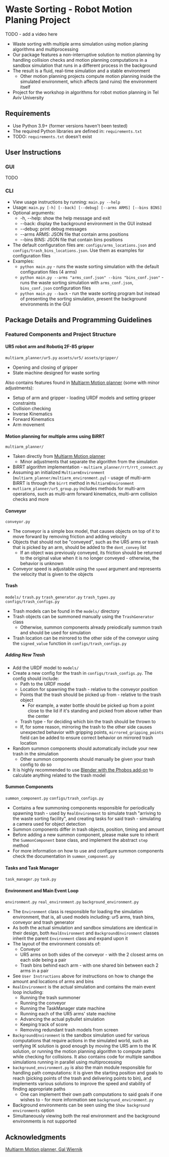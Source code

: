 # Waste Sorting - Robot Motion Planing Project
TODO - add a video here

* Waste sorting with multiple arms simulation using motion planing algorithms and multiprocessing
* Our package features a non-interruptive solution to motion planning by handling collision checks and motion planning computations in a sandbox simulation that runs in a different process in the background
* The result is a fluid, real-time simulation and a stable environment
  * Other motion planning projects compute motion planning inside the simulated environment, which affects (and ruins) the environment itself
* Project for the workshop in algorithms for robot motion planning in Tel Aviv University 	

## Requirements
* Use Python 3.9+ (former versions haven't been tested)
* The required Python libraries are defined in: `requirements.txt`
* TODO: `requirements.txt` doesn't exist

## User Instructions
### GUI
TODO

### CLI
* View usage instructions by running: `main.py --help`
* Usage: `main.py [-h] [--back] [--debug] [--arms ARMS] [--bins BINS]`
* Optional arguments:
  * -h, --help: show the help message and exit
  * --back: display the background environment in the GUI instead
  * --debug: print debug messages
  * --arms ARMS: JSON file that contain arms positions
  * --bins BINS: JSON file that contain bins positions
* The default configuration files are: `configs/arms_locations.json` and `configs/trash_bins_locations.json`. Use them as examples for configuration files
* Examples:
  * `python main.py` - runs the waste sorting simulation with the default configuration files (4 arms) 
  * `python main.py --arms "arms_conf.json" --bins "bins_conf.json"` - runs the waste sorting simulation with `arms_conf.json`, `bins_conf.json` configuration files
  * `python main.py --back` - run the waste sorting program but instead of presenting the sorting simulation, present the background environments in the GUI
 
## Package Details and Programming Guidelines
### Featured Components and Project Structure
#### UR5 robot arm and Robotiq 2F-85 gripper
`multiarm_planner/ur5.py` `assets/ur5/` `assets/gripper/`
* Opening and closing of gripper
* State machine designed for waste sorting
 
Also contains features found in [Multiarm Motion planner](https://github.com/galmw/centralized-multiarm-drrt) (some with minor adjustments):
* Setup of arm and gripper - loading URDF models and setting gripper constraints
* Collision checking
* Inverse Kinematics
* Forward Kinematics
* Arm movement

#### Motion planning for multiple arms using BiRRT
`multiarm_planner/`
* Taken directly from [Multiarm Motion planner](https://github.com/galmw/centralized-multiarm-drrt)
  * Minor adjustments that separate the algorithm from the simulation
* BiRRT algorithm implementation - `multiarm_planner/rrt/rrt_connect.py`
* Assuming an initialized `MultiarmEnvironment` (`multiarm_planner/multiarm_environment.py`) - usage of multi-arm BiRRT is through the `birrt` method in `MultiarmEnvironment`
* `mutliarm_planner/ur5_group.py` includes methods for multi-arm operations, such as multi-arm forward kinematics, multi-arm collision checks and more

#### Conveyor
`conveyor.py`
* The conveyor is a simple box model, that causes objects on top of it to move forward by removing friction and adding velocity
* Objects that should not be "conveyed", such as the UR5 arms or trash that is picked by an arm, should be added to the `dont_convey` list
  * If an object was previously conveyed, its friction should be returned to the original value when it is no longer conveyed - otherwise, the behavior is unknown
* Conveyor speed is adjustable using the `speed` argument and represents the velocity that is given to the objects

#### Trash
`models/` `trash.py` `trash_generator.py` `trash_types.py` `configs/trash_configs.py`
* Trash models can be found in the `models/` directory
* Trash objects can be summoned manually using the `TrashGenerator` class
  * Otherwise, summon components already preiodically summon trash and should be used for simulation
* Trash location can be mirrored to the other side of the conveyor using the `signed_value` function in `configs/trash_configs.py`

##### Adding New Trash
* Add the URDF model to `models/`
* Create a new config for the trash in `configs/trash_configs.py`. The config should include:
  * Path to the URDF model
  * Location for spawning the trash - relative to the conveyor position
  * Points that the trash should be picked up from - relative to the trash object
    * For example, a water bottle should be picked up from a point close to the lid if it's standing and picked from above rather than the center
  * Trash type - for deciding which bin the trash should be thrown to
  * If, for some reason, mirroring the trash to the other side causes unexpected behavior with gripping points, `mirrored_gripping_points` field can be added to ensure correct behavior on mirrored trash location
* Random summon components should automatically include your new trash in the simulation
  * Other summon components should manually be given your trash config to do so
* It is highly recommended to use [Blender with the Phobos add-on](https://github.com/dfki-ric/phobos) to calculate anything related to the trash model

#### Summon Components
`summon_component.py` `configs/trash_configs.py`
* Contains a few summoning components responsible for periodically spawning trash - used by `RealEnvironment` to simulate trash "arriving to the waste sorting facility", and creating tasks for said trash - simulating a camera used for object detection
* Summon components differ in trash objects, position, timing and amount
* Before adding a new summon component, please make sure to inherit the `SummonComponent` base class, and implement the abstract `step` method
* For more information on how to use and configure summon components check the documentation in `summon_component.py`

#### Tasks and Task Manager
`task_manager.py` `task.py`

#### Environment and Main Event Loop
`environment.py` `real_environment.py` `background_environment.py`
* The `Environment` class is responsible for loading the simulation environment, that is, all used models including: ur5 arms, trash bins, conveyor and trash generator
* As both the actual simulation and sandbox simulations are identical in their design, both `RealEnvironment` and `BackgroundEnvironment` classes inherit the parent `Environment` class and expand upon it
* The layout of the environment consists of:
  * Conveyor
  * UR5 arms on both sides of the conveyor - with the 2 closest arms on each side being a pair
  * Trash bins behind each arm - with one shared bin between each 2 arms in a pair
* See `User Instructions` above for instructions on how to change the amount and locations of arms and bins 
* `RealEnvironment` is the actual simulation and contains the main event loop including:
  * Running the trash summoner
  * Running the conveyor
  * Running the TaskManager state machine
  * Running each of the UR5 arms' state machine
  * Advancing the actual pybullet simulation
  * Keeping track of score
  * Removing redundant trash models from screen
* `BackgroundEnvironment` is the sandbox simulation used for various computations that require actions in the simulated world, such as verifying IK solution is good enough by moving the UR5 arm to the IK solution, or running the motion planning algorithm to compute paths while checking for collisions. It also contains code for multiple sandbox simulations running in parallel using multiprocessing
* `background_environment.py` is also the main module responsible for handling path computations: it is given the starting position and goals to reach (picking points of the trash and delivering points to bin), and implements various solutions to improve the speed and stability of finding appropriate paths
  * One can implement their own path computations to said goals if one wishes to - for more information see `background_environment.py`
* Background environments can be seen using the `Show background environments` option
* Simultaneously viewing both the real environment and the background environments is not supported

## Acknowledgments
[Multiarm Motion planner, Gal Wiernik](https://github.com/galmw/centralized-multiarm-drrt)
